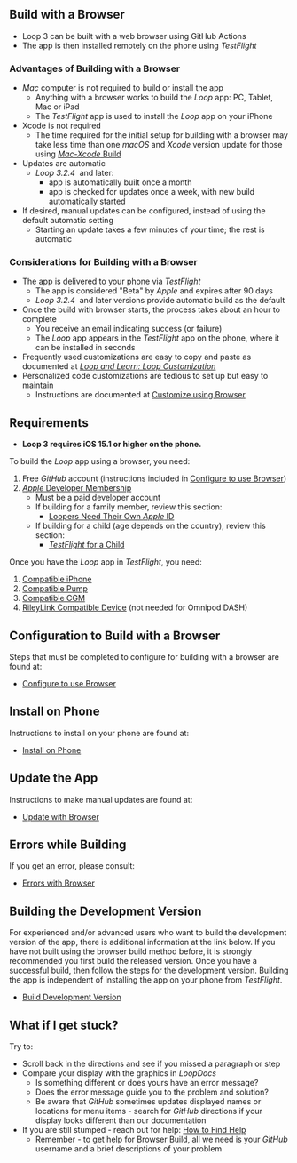 ## Build with a Browser

* <span translate="no">Loop 3</span>&nbsp;can be built with a web browser using <span translate="no">GitHub Actions</span>
* The app is then installed remotely on the phone using *TestFlight*

### Advantages of Building with a Browser

* *Mac* computer is not required to build or install the app
    * Anything with a browser works to build the *Loop* app: PC, Tablet, Mac or iPad
    * The *TestFlight* app is used to install the *Loop* app on your iPhone
* Xcode is not required
    * The time required for the initial setup for building with a browser may take less time than one *macOS* and *Xcode* version update for those using [*Mac-Xcode* Build](../build/overview.md)
* Updates are automatic
    * _<span translate="no">Loop 3.2.4</span>_&nbsp; and later: 
        * app is automatically built once a month
        * app is checked for updates once a week, with new build automatically started
* If desired, manual updates can be configured, instead of using the default automatic setting
    * Starting an update takes a few minutes of your time; the rest is automatic

### Considerations for Building with a Browser

* The app is delivered to your phone via *TestFlight*
    * The app is considered "Beta" by  *Apple* and expires after 90 days
    * _<span translate="no">Loop 3.2.4</span>_&nbsp; and later versions provide automatic build as the default
* Once the build with browser starts, the process takes about an hour to complete
    * You receive an email indicating success (or failure)
    * The&nbsp;_<span translate="no">Loop</span>_&nbsp;app appears in the *TestFlight* app on the phone, where it can be installed in seconds
* Frequently used customizations are easy to copy and paste as documented at&nbsp;[_<span translate="no">Loop and Learn: Loop Customization</span>_](https://www.loopandlearn.org/custom-code#custom-list)
* Personalized code customizations are tedious to set up but easy to maintain
    * Instructions are documented at [Customize using Browser](../gh-actions/gh-customize.md)


## Requirements

* **Loop 3 requires iOS 15.1 or higher on the phone.**

To build the&nbsp;_<span translate="no">Loop</span>_&nbsp;app using a browser, you need:

1. Free *GitHub* account (instructions included in [Configure to use Browser](gh-first-time.md))
1. [*Apple* Developer Membership](../build/apple-developer.md)
    * Must be a paid developer account
    * If building for a family member, review this section:
        * [Loopers Need Their Own *Apple* ID](../build/apple-developer.md#loopers-need-their-own-apple-id)
    * If building for a child (age depends on the country), review this section:
        * [*TestFlight* for a Child](../gh-actions/gh-deploy.md#testflight-for-a-child)

Once you have the&nbsp;_<span translate="no">Loop</span>_&nbsp;app in *TestFlight*, you need:

1. [Compatible iPhone](../build/phone.md)
1. [Compatible Pump](../build/pump.md)
1. [Compatible CGM](../build/cgm.md)
1. [RileyLink Compatible Device](../build/rileylink.md) (not needed for Omnipod DASH)

## Configuration to Build with a Browser

Steps that must be completed to configure for building with a browser are found at:

* [Configure to use Browser](gh-first-time.md)

## Install on Phone

Instructions to install on your phone are found at:

* [Install on Phone](gh-deploy.md)

## Update the App

Instructions to make manual updates are found at:

* [Update with Browser](gh-update.md)

## Errors while Building

If you get an error, please consult:

* [Errors with Browser](gh-errors.md)

## Building the Development Version

For experienced and/or advanced users who want to build the development version of the app, there is additional information at the link below. If you have not built using the browser build method before, it is strongly recommended you first build the released version. Once you have a successful build, then follow the steps for the development version. Building the app is independent of installing the app on your phone from *TestFlight*.

* [Build Development Version](gh-update.md#build-development-version)

## What if I get stuck?

Try to:

* Scroll back in the directions and see if you missed a paragraph or step
* Compare your display with the <span>graphics in *LoopDocs*</span>
    * Is something different or does yours have an error message?
    * Does the error message guide you to the problem and solution?
    * Be aware that *GitHub* sometimes updates displayed names or locations for menu items - search for  *GitHub* directions if your display looks different than our documentation
* If you are still stumped - reach out for help: [How to Find Help](../intro/loopdocs-how-to.md#how-to-find-help)
    * Remember - to get help for Browser Build, all we need is your *GitHub* username and a brief descriptions of your problem
